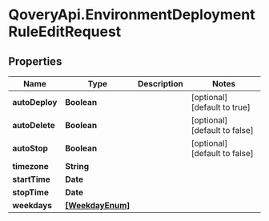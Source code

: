 # QoveryApi.EnvironmentDeploymentRuleEditRequest

## Properties

Name | Type | Description | Notes
------------ | ------------- | ------------- | -------------
**autoDeploy** | **Boolean** |  | [optional] [default to true]
**autoDelete** | **Boolean** |  | [optional] [default to false]
**autoStop** | **Boolean** |  | [optional] [default to false]
**timezone** | **String** |  | 
**startTime** | **Date** |  | 
**stopTime** | **Date** |  | 
**weekdays** | [**[WeekdayEnum]**](WeekdayEnum.md) |  | 



